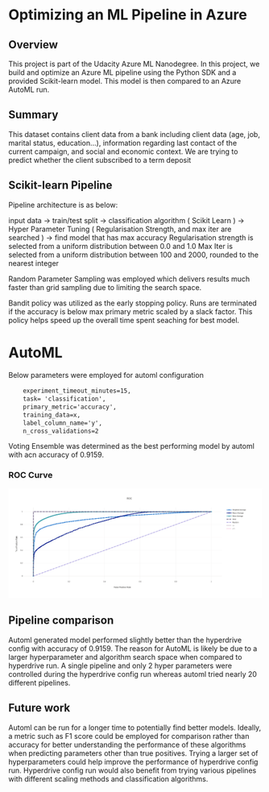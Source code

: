 # Optimizing an ML Pipeline in Azure

## Overview
This project is part of the Udacity Azure ML Nanodegree.
In this project, we build and optimize an Azure ML pipeline using the Python SDK and a provided Scikit-learn model.
This model is then compared to an Azure AutoML run.

## Summary
This dataset contains client data from a bank including client data (age, job, marital status, education...), 
information regarding last contact of the current campaign, and social and economic context. 
We are trying to predict whether the client subscribed to a term deposit

## Scikit-learn Pipeline
Pipeline architecture is as below:

input data -> train/test split -> classification algorithm ( Scikit Learn ) ->  Hyper Parameter Tuning ( Regularisation Strength, and max iter are searched )
-> find model that has max accuracy
Regularisation strength is selected from a uniform distribution between 0.0 and 1.0
Max Iter is selected from a uniform distribution between 100 and 2000, rounded to the nearest integer

Random Parameter Sampling was employed which delivers results much faster than grid sampling due to limiting the search space.

Bandit policy was utilized as the early stopping policy. 
Runs are terminated if the accuracy is below max primary metric scaled by a slack factor.
This policy helps speed up the overall time spent seaching for best model.

# AutoML
Below parameters were employed for automl configuration 
```
    experiment_timeout_minutes=15,
    task= 'classification',
    primary_metric='accuracy',
    training_data=x,
    label_column_name='y',
    n_cross_validations=2

```

Voting Ensemble was determined as the best performing model by automl with acn accuracy of 0.9159.

### ROC Curve
![](automl_roc.png)


## Pipeline comparison
Automl generated model performed slightly better than the hyperdrive config with accuracy of 0.9159.
The reason for AutoML is likely be due to a larger hyperparameter and algorithm search space when compared to hyperdrive run.
A single pipeline and only 2 hyper parameters were controlled during the hyperdrive config run whereas automl tried nearly 20 different pipelines.

## Future work
Automl can be run for a longer time to potentially find better models. 
Ideally, a metric such as F1 score could be employed for comparison rather than accuracy for better understanding the 
performance of these algorithms when predicting parameters other than true positives.
Trying a larger set of hyperparameters could help improve the performance of hyperdrive config run. 
Hyperdrive config run would also benefit from trying various pipelines with different scaling methods and classification algorithms.

